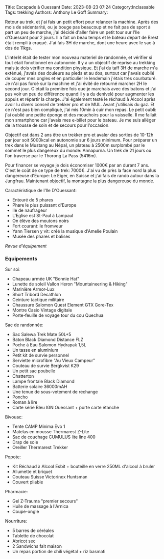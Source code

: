Title: Escapade à Ouessant
Date: 2023-08-23 07:24
Category:Inclassable
Tags: trekking
Authors: Anthony Le Goff
Summary:

Retour au trek, et j'ai fais un petit effort pour relancer la machine. Après des mois de sédentarité, ou je bouge pas beaucoup et ne fait pas de sport à part un peu de marche, j'ai décidé d'aller faire un petit tour sur l'Ile d'Ouessant pour 2 jours. Il a fait un beau temps et le bateau depart de Brest était rempli à craqué. J'ai fais 3H de marche, dont une heure avec le sac à dos de 11kgs.

L'intérêt était de tester mon nouveau materiel de randonnée, et vérifier si tout etait fonctionnel en autonomie. Il y a un objectif de reprise au trekking mais je dois vérifier ma condition physique. Et j'ai du taff 3H de marche m'a exténué, j'avais des douleurs au pieds et au dos, surtout car j'avais oublié de couper mes ongles et en particulier le lendemain j'étais très courbaturé. Je n'ai pas forcé sur la machine et j'ai évité de retourné marcher 2H le second jour. C'etait la première fois que je marchais avec des batons et j'ai pus voir un peu de différence quand il y a du denivelé pour augmenter les appuis et répartir la charge. J'ai également testé le réchaud à Alcool après avoir lu divers conseil de trekker pro et de MUL. Avant j'utilisais du gaz. Et ce n'est pas bien compliqué, j'ai mis 10min à cuir mon repas. Le petit oubli: j'ai oublié une petite éponge et des mouchoirs pour la vaisselle. Il me fallait mon smartphone car j'avais mes e-billet pour le bateau. Je me suis alléger de la trousse de soin et de secours pour l'occasion.

Objectif est dans 2 ans être un trekker pro et avaler des sorties de 10-12h par jour soit 5000kcal en autonomie sur 6 jours minimum. Pour préparer un trek dans le Mustang au Népal, un plateau à 2500m surplombé par le sommet le plus dangereux du monde: Annapurna. Un trek de 21 jours ou l'on traverse par le Thorong La Pass (5416m).

Pour financer se voyage je dois économiser 1000€ par an durant 7 ans. C'est le coût de ce type de trek: 7000€. J'ai vu de près la face nord la plus dangereuse d'Europe: Le Eiger, en Suisse et j'ai fais de rando autour dans la Jungfrau. Maintenant objectif, la montagne la plus dangereuse du monde. 

Caractéristique de l'Ile D'Ouessant:

* Entouré de 5 phares
* Phare le plus puissant d'Europe
* Ile de naufrageur
* L'Eglise est St-Paul à Lampaul
* On élève des moutons noirs
* Fort courant: le fromveur
* Yann Tiersen y vit: créé la musique d'Amelie Poulain
* Musée des phares et balises

*Revue d'équipement*

### Equipements 

Sur soi:

* Chapeau armée UK "Bonnie Hat"
* Lunette de soleil Vallon Heron "Mountaineering & Hiking"
* Marinière Armor-Lux
* Short Tribord Decathlon
* Ceinture tactique militaire
* Chaussure Salomon Quest Element GTX Gore-Tex
* Montre Casio Vintage digitale
* Porte-feuille de voyage tour du cou Quechua

Sac de randonnée:

* Sac Salewa Trek Mate 50L+5
* Baton Black Diamond Distance FLZ
* Poche à Eau Salomon Hydrapak 1,5L
* Un tasse en aluminium
* Petit kit de survie personnel
* Serviette microfibre "Au Vieux Campeur"
* Couteau de survie Bergkvist K29
* Un petit sac poubelle
* Chatterton
* Lampe frontale Black Diamond
* Batterie solaire 36000mAH
* Une tenue de sous-vetement de rechange
* Poncho
* Roman à lire
* Carte série Bleu IGN Ouessant + porte carte étanche

Bivouac:

* Tente CAMP Minima Evo 1
* Matelas en mousse Thermarest Z-Lite
* Sac de couchage CUMULUS lite line 400
* Drap de soie
* Oreiller Thermarest Trekker

Popote:

* Kit Réchaud à Alcool Esbit + bouteille en verre 250ML d'alcool à bruler
* Allumette et briquet
* Couteau Suisse Victorinox Huntsman
* Couvert pliable

Pharmacie:

* Gel Z-Trauma "premier secours"
* Huile de massage à l'Arnica
* Coupe-ongle

Nourriture:

* 5 barres de céréales
* Tablette de chocolat
* Abricot sec
* 2 Sandwichs fait maison
* Un repas portion de chili végétal + riz basmati



